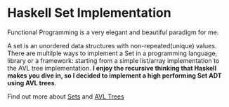 # Haskell Set Implementation


Functional Programming is a very elegant and beautiful paradigm for me.

A set is an unordered data structures with non-repeated(unique) values. There are multilple ways to implement a Set in a programming language, library or a framework: starting from a simple list/array implementation to the AVL tree implementation. **I enjoy the recursive thinking that Haskell makes you dive in, so I decided to implement a high performing Set ADT using AVL trees**.

Find out more about [Sets](https://en.wikipedia.org/wiki/Set_(abstract_data_type)) and [AVL Trees](https://en.wikipedia.org/wiki/AVL_tree)


